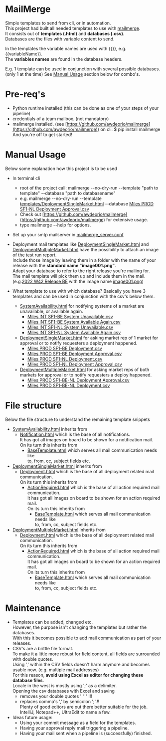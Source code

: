 # MailMerge
Simple templates to send from cli, or in automation.\
This project had built all needed templates to use with [mailmerge](https://github.com/awdeorio/mailmerge).\
It consists out of **templates (.html)** and **databases (.csv)**.\
Databases are the files with variable content to send.

In the templates the variable names are used with {{}}, e.g. {{variableName}}.\
The **variables names** are found in the database headers.

E.g.  1 template can be used in conjunction with several possible databases.\
(only 1 at the time) See [Manual Usage](#manual-usage) section below for combo's.   

# Pre-req's
* Python runtime installed (this can be done as one of your steps of your pipeline)
* credentials of a team mailbox.  (not mandatory)
* mailmerge installed. (see [https://github.com/awdeorio/mailmerge](https://github.com/awdeorio/mailmerge)) on cli: $ pip install mailmerge\
And you're off to get started!
  
# Manual Usage
Below some explanation how this project is to be used
* In terminal cli
  - root of the project call: mailmerge --no-dry-run --template "path to template" --database "path to databasename"
  - e.g. mailmerge --no-dry-run --template [templates/DeploymentSingleMarket.html](./templates/DeploymentSingleMarket.html) --database [Miles PROD SF1-NL Deployment Approval.csv](Miles%20PROD%20SF1-NL%20Deployment%20Approval.csv)
  - Check out [https://github.com/awdeorio/mailmerge](https://github.com/awdeorio/mailmerge) for extensive usage.
  - type mailmerge --help for options.  
* Set up your smtp mailserver in [mailmerge_server.conf](mailmerge_server.conf) 
* Deployment mail templates like [DeploymentSingleMarket.html](./templates/DeploymentSingleMarket.html) and [DeploymentMultipleMarket.html](./templates/DeploymentMultipleMarket.html) have the possibility to attach an image of the test run report.\
Include those image by leaving them in a folder with the name of your release with the **standard name "image001.png"**.\
Adapt your database to refer to the right release you're mailing for.\
The mail template will pick them up and include them in the mail.\
  (e.g.[2022 W42 Release BE](./images/2022%20W42%20Release%20BE) with the image name [image001.png](./images/2022%20W42%20Release%20BE/image001.png))

* What template to use with which database?  Basically you have 3 templates and can be used in conjunction with the csv's below them.
  - [SystemAvailability.html](./templates/SystemAvailability.html) for notifying systems of a market are unavailable, or available again. 
    - [Miles INT SF1-BE System Unavailable.csv](Miles%20INT%20SF1-BE%20System%20Unavailable.csv) 
    - [Miles INT SF1-BE System Available Again.csv](Miles%20INT%20SF1-BE%20System%20Available%20Again.csv)
    - [Miles INT SF1-NL System Unavailable.csv](Miles%20INT%20SF1-NL%20System%20Unavailable.csv)
    - [Miles INT SF1-NL System Available Again.csv](Miles%20INT%20SF1-NL%20System%20Available%20Again.csv)
  - [DeploymentSingleMarket.html](./templates/DeploymentSingleMarket.html) for asking market rep of 1 market for approval or to notify requesters a deployment happened.  
    - [Miles PROD SF1-BE Deployment.csv](Miles%20PROD%20SF1-BE%20Deployment.csv)
    - [Miles PROD SF1-BE Deployment Approval.csv](Miles%20PROD%20SF1-BE%20Deployment%20Approval.csv)
    - [Miles PROD SF1-NL Deployment.csv](Miles%20PROD%20SF1-NL%20Deployment.csv)
    - [Miles PROD SF1-NL Deployment Approval.csv](Miles%20PROD%20SF1-NL%20Deployment%20Approval.csv)
  - [DeploymentMultipleMarket.html](./templates/DeploymentMultipleMarket.html) for asking market reps of both markets for approval or to notify requesters a deploy happened.
    - [Miles PROD SF1-BE-NL Deployment Approval.csv](Miles%20PROD%20SF1-BE-NL%20Deployment%20Approval.csv)
    - [Miles PROD SF1-BE-NL Deployment.csv](Miles%20PROD%20SF1-BE-NL%20Deployment.csv)

# File structure
Below the file structure to understand the remaining template snippets
- [SystemAvailability.html](./templates/SystemAvailability.html) inherits from 
  - [Notification.html](./templates/layouts/Notification.html) which is the base of all notifications.\
  It has got all images on board to be shown for a notification mail.\
  On its turn this inherits from 
    - [BaseTemplate.html](./templates/layouts/BaseTemplate.html) which serves all mail communication needs like\
    to, from, cc, subject fields etc.
- [DeploymentSingleMarket.html](./templates/DeploymentSingleMarket.html) inherits from
  - [Deployment.html](./templates/layouts/Notification.html) which is the base of all deployment related mail communication.\
  On its turn this inherits from
    - [ActionRequired.html](./templates/layouts/ActionRequired.html) which is the base of all action required mail communication.\
    It has got all images on board to be shown for an action required mail.\
    On its turn this inherits from
      - [BaseTemplate.html](./templates/layouts/BaseTemplate.html) which serves all mail communication needs like\
      to, from, cc, subject fields etc.
- [DeploymentMultipleMarket.html](./templates/DeploymentMultipleMarket.html) inherits from
  - [Deployment.html](./templates/layouts/Notification.html) which is the base of all deployment related mail communication.\
  On its turn this inherits from
    - [ActionRequired.html](./templates/layouts/ActionRequired.html) which is the base of all action required mail communication.\
    It has got all images on board to be shown for an action required mail.\
    On its turn this inherits from
      - [BaseTemplate.html](./templates/layouts/BaseTemplate.html) which serves all mail communication needs like\
      to, from, cc, subject fields etc.

# Maintenance 
* Templates can be added, changed etc.\
However, the purpose isn't changing the templates but rather the databases.\
With this it becomes possible to add mail communication as part of your releases.
* CSV's are a brittle file format.\
To make it a little more robust for field content, all fields are surrounded with double quotes.\
Using ',' within the CSV fields doesn't harm anymore and becomes usable now. (e.g. multiple mail addresses)\
For this reason, **avoid using Excel as editor for changing these database files**.\
Locale in the west is mostly using ';' as a delimiter.\
Opening the csv databases with Excel and saving 
  * removes your double quotes ' " '  !!!
  * replaces comma's ',' by semicolon ';'.!!\
  Plenty of good editors are out there better suitable for the job.\
  IntelliJ, Notepad++, UltraEdit to name a few. 
* Ideas future usage: 
  * Using your commit message as a field for the templates. 
  * Having your approval reply mail triggering a pipeline. 
  * Having your mail sent when a pipeline is (successfully) finished. 